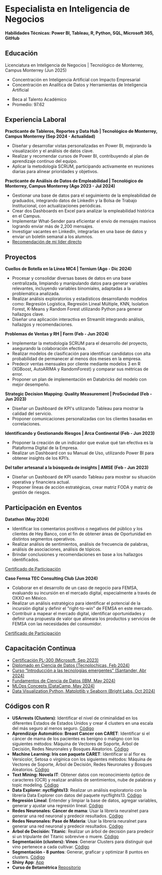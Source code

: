 # Especialista en Inteligencia de Negocios

#### Habilidades Técnicas: Power BI, Tableau, R, Python, SQL, Microsoft 365, GitHub

## Educación
Licenciatura en Inteligencia de Negocios | Tecnológico de Monterrey, Campus Monterrey (Jun 2025)
* Concentración en Inteligencia Artificial con Impacto Empresarial
* Concentración en Analítica de Datos y Herramientas de Inteligencia Artificial
- Beca al Talento Académico 
- Promedio: 97.62

## Experiencia Laboral
**Practicante de Tableros, Reportes y Data Hub | Tecnológico de Monterrey, Campus Monterrey (Sep 2024 - Actualidad)**
- Diseñar y desarrollar vistas personalizadas en Power BI, mejorando la visualización y el análisis de datos clave.
- Realizar y recomendar cursos de Power BI, contribuyendo al plan de aprendizaje continuo del equipo.
- Aplicar la metodología SCRUM, participando activamente en reuniones diarias para alinear prioridades y objetivos.

**Practicante de Análisis de Datos de Empleabilidad | Tecnológico de Monterrey, Campus Monterrey (Ago 2023 - Jul 2024)**
- Gestionar una base de datos para el seguimiento de la empleabilidad de graduados, integrando datos de LinkedIn y la Bolsa de Trabajo Institucional, con actualizaciones periódicas.
- Crear dos Dashboards en Excel para analizar la empleabilidad histórica en el Campus.
- Implementar What-Sender para eficientar el envío de mensajes masivos logrando enviar más de 2,200 mensajes.
- Investigar vacantes en LinkedIn, integrarlas en una base de datos y enviar un boletín semanal a los alumnos.
- [Recomendación de mi líder directo](https://www.linkedin.com/in/nayeli-pe%C3%B1a-mart%C3%ADnez-7a48b9221/details/recommendations/)

## Proyectos
**Cuellos de Botella en la Línea MC4 | Ternium (Ago - Dic 2024)**
- Procesar y consolidar diversas bases de datos en una base centralizada, limpiando y manipulando datos para generar variables relevantes, incluyendo variables binomiales, adaptadas a la problemática analizada.
- Realizar análisis exploratorios y estadísticos desarrollando modelos como: Regresión Logística, Regresión Lineal Múltiple, KNN, Isolation Forest, K-Means y Random Forest utilizando Python para generar hallazgos clave.
- Diseñar una aplicación interactiva en Streamlit integrando análisis, hallazgos y recomendaciones.

**Problemas de Ventas y RH | Form (Feb - Jun 2024)**
- Implementar la metodología SCRUM para el desarrollo del proyecto, asegurando la colaboración efectiva.
- Realizar modelos de clasificación para identificar candidatos con alta probabilidad de permanecer al menos dos meses en la empresa.
- Predecir ventas mensuales por cliente mediante modelos 3 en R (XGBoost, AutoARIMA y RandomForest) y comparar sus métricas de error. 
- Proponer un plan de implementación en Databricks del modelo con mejor desempeño.

**Strategic Decision Mapping: Quality Measurement | ProSociedad (Feb - Jun 2023)**
- Diseñar un Dashboard de KPI's utilizando Tableau para mostrar la calidad del servicio.
- Proponer comunicaciones personalizadas con los clientes basadas en correlaciones.

**Identificando y Gestionando Riesgos | Arca Continental (Feb - Jun 2023)**
- Proponer la creación de un indicador que evalue qué tan efectiva es la Plataforma Digital de la Empresa.
- Realizar un Dashboard con su Manual de Uso, utilizando Power BI para obtener insights de los KPI’s.

**Del taller artesanal a la búsqueda de insights | AMSE (Feb - Jun 2023)**
- Diseñar un Dashboard de KPI usando Tableau para mostrar su situación operativa y financiera actual.
- Proponer líneas de acción estratégicas, crear matriz FODA y matriz de gestión de riesgos.

## Participación en Eventos
**Datathon (May 2024)**
- Identificar los comentarios positivos o negativos del público y los clientes de Hey Banco, con el fin de obtener áreas de Oportunidad en distintos segmentos operativos.
- Realizar análisis de sentimientos, análisis de frecuencia de palabras, análisis de asociaciones, análisis de tópicos.
- Brindar conclusiones y recomendaciones en base a los hallazgos identificados.
  
[Certificado de Participación](https://drive.google.com/file/d/1BYtz9Nvw1r-h6hhHFseb8iIb_Ty8FsFA/view?usp=sharing)

**Caso Femsa TEC Consulting Club (Jun 2024)**
- Colaborar en el desarrollo de un caso de negocio para FEMSA, evaluando su incursión en el mercado digital, especialmente a través de OXXO en México.
- Realizar un análisis estratégico para identificar el potencial de la incursión digital y definir el "right-to-win" de FEMSA en este mercado.
- Contribuir a mapear el mercado digital, identificar oportunidades y definir una propuesta de valor que alineara los productos y servicios de FEMSA con las necesidades del consumidor.

[Certificado de Participación](https://drive.google.com/file/d/14NcHLk2bqA_qJXhf29K9A9t-fuKUAKzd/view?usp=sharing)

## **Capacitación Continua**
* [Certificación PL-300 (Microsoft, Sep 2023)](https://learn.microsoft.com/es-es/users/nayelipea-8168/credentials/a3c5d4dbeaf07f9d?ref=https%3A%2F%2Fwww.linkedin.com%2F)
* [Diplomado en Ciencia de Datos (Tecnolochicas, Feb 2024)](https://drive.google.com/file/d/1z1qLDwyVUfrGEM455bKSN5EPog8qNAIM/view?usp=sharing)
* [Curso “Introducción a las tecnologías emergentes” (Santander, Abr 2024)](https://drive.google.com/file/d/1insv7K9ugHLsnSaNAGNFSgz9DSEtU63t/view?usp=sharing)
* [Fundamentos de Ciencia de Datos (IBM, May 2024)](https://www.credly.com/badges/ebdd3b9f-e089-409f-9357-1afd58a6f352/linked_in_profile)
* [MLOps Concepts (DataCamp, May 2024)](https://drive.google.com/file/d/1rv7cuDpx4RqSup9DoE8NqDv8BNbo9sAo/view?usp=sharing)
* [Data Visualization Python, Matplotlib y Seaborn (Bright Labs, Oct 2024)](https://drive.google.com/file/d/1zV3aWYmKZ9cdsoTjHaIQ3CKdo7gWKGno/view?usp=sharing)

## Códigos con R
- **USArrests (Clusters)**: Identificar el nivel de criminalidad en los diferentes Estados de Estados Unidos y crear 4 clusters en una escala del más seguro al menos seguro. 
[Código](https://rpubs.com/NayeliPM/1156426)
- **Aprendizaje Automático: Breast Cancer con CARET**: Identificar si el cáncer de mama de los pacientes es benigno o maligno con los siguientes métodos: Máquina de Vectores de Soporte, Árbol de Decisión, Redes Neuronales y Bosques Aleatorios. 
[Código](https://rpubs.com/NayeliPM/1156421)
- **Machine Learning: Iris con paquete CARET**: Identificar si al flor es Versicolor, Setosa o virginica con los siguientes métodos: Máquina de Vectores de Soporte, Árbol de Decisión, Redes Neuronales y Bosques Aleatorios. 
[Código](https://rpubs.com/NayeliPM/1156418)
- **Text Mining: Novela IT**: Obtener datos con reconocimiento óptico de caracteres (OCR) y realizar análisis de sentimientos, nube de palabras y topic modeling. 
[Código](https://rpubs.com/NayeliPM/1156410)
- **Data Explorer: nycflights13**: Realizar un análisis exploratorio con la librería Data Explorer con datos del paquete nycflights13. 
[Código](https://rpubs.com/NayeliPM/1156361)
- **Regresión Lineal**: Entender y limpiar la base de datos, agregar variables, generar y ajustar una regresión lineal. 
[Código](https://rpubs.com/NayeliPM/1156335)
- **Redes Neuronales: Cáncer de mama**: Usar la librería neuralnet para generar una red neuronal y predecir resultados. 
[Código](https://rpubs.com/NayeliPM/)
- **Redes Neuronales: Pase de Materia**: Usar la librería neuralnet para generar una red neuronal y predecir resultados. 
[Código](https://rpubs.com/NayeliPM/1156319)
- **Árbol de Decisión: Titanic**: Realizar un árbol de decisión para predecir si un tripulante del Titanic sobrevive o muere. 
[Código](https://rpubs.com/NayeliPM/1156282)
- **Segmentación (clusters): Vinos**: Generar Clusters para distinguir qué vino pertenece a cada cultivar. 
[Código](https://rpubs.com/NayeliPM/vinos)
- **Segmentación - 8 puntos**: Generar, graficar y optimizar 8 puntos en clusters. 
[Código](https://rpubs.com/NayeliPM/1154418)
- **Shiny App**: [App](https://nayelipm.shinyapps.io/PanelFinal/)
- **Curso de Betamétrica** [Repositorio](https://github.com/nayeli119/proyectos_betametrica/tree/main)


